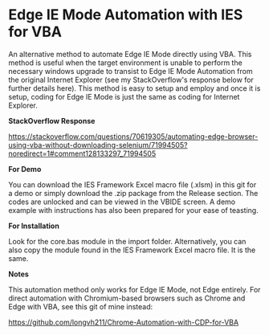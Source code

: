 # Edge IE Mode Automation with IES for VBA
An alternative method to automate Edge IE Mode directly using VBA. This method is useful when the target environment is unable to perform the necessary windows upgrade to transist to Edge IE Mode Automation from the original Internet Explorer (see my StackOverflow's response below for further details here). This method is easy to setup and employ and once it is setup, coding for Edge IE Mode is just the same as coding for Internet Explorer.

**StackOverflow Response**

https://stackoverflow.com/questions/70619305/automating-edge-browser-using-vba-without-downloading-selenium/71994505?noredirect=1#comment128133297_71994505

**For Demo**

You can download the IES Framework Excel macro file (.xlsm) in this git for a demo or simply download the .zip package from the Release section. The codes are unlocked and can be viewed in the VBIDE screen. A demo example with instructions has also been prepared for your ease of teasting.

**For Installation**

Look for the core.bas module in the import folder. Alternatively, you can also copy the module found in the IES Framework Excel macro file. It is the same.

**Notes**

This automation method only works for Edge IE Mode, not Edge entirely. For direct automation with Chromium-based browsers such as Chrome and Edge with VBA, see this git of mine instead:

https://github.com/longvh211/Chrome-Automation-with-CDP-for-VBA
